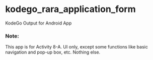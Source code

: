 # kodego_rara_application_form
KodeGo Output for Android App

### Note:
This app is for Activity 8-A. UI only, except some functions like basic navigation and pop-up box, etc. Nothing else.
